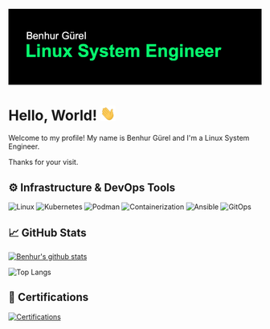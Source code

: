 ![Header](https://raw.githubusercontent.com/bguerel/bguerel/main/images/readme_header.png "Header")

# Hello, World! <img src="https://raw.githubusercontent.com/bguerel/bguerel/master/images/wave.gif" width="30px">

Welcome to my profile! My name is Benhur Gürel and I'm a Linux System Engineer.

Thanks for your visit.

## ⚙️ Infrastructure & DevOps Tools

![Linux](https://img.shields.io/badge/OS-Linux-informational?style=flat&logo=linux&logoColor=white&color=79ff97)
![Kubernetes](https://img.shields.io/badge/Tools-Kubernetes-informational?style=flat&logo=kubernetes&logoColor=white&color=79ff97)
![Podman](https://img.shields.io/badge/Tools-Podman-informational?style=flat&logo=podman&logoColor=white&color=79ff97)
![Containerization](https://img.shields.io/badge/Tools-Containerization-informational?style=flat&logo=docker&logoColor=white&color=79ff97)
![Ansible](https://img.shields.io/badge/Config_Management-Ansible-informational?style=flat&logo=ansible&logoColor=white&color=79ff97)
![GitOps](https://img.shields.io/badge/GitOps-Git-informational?style=flat&logo=git&logoColor=white&color=79ff97)

<!--
## ☁️ Cloud Infrastructure

![AWS](https://img.shields.io/badge/Cloud-AWS-informational?style=flat&logo=amazon-aws&logoColor=white&color=79ff97)
![GCP](https://img.shields.io/badge/Cloud-Google_Cloud_Platform-informational?style=flat&logo=google-cloud&logoColor=white&color=79ff97)
![Azure](https://img.shields.io/badge/Cloud-Azure-informational?style=flat&logo=azure-devops&logoColor=white&color=79ff97)
![DigitalOcean](https://img.shields.io/badge/Cloud-Digital_Ocean-informational?style=flat&logo=digitalocean&logoColor=white&color=79ff97)
![Hetzner](https://img.shields.io/badge/Cloud-Hetzner-informational?style=flat&logo=hetzner&logoColor=white&color=79ff97)
-->

<!--
## :books: I’m currently learning
-->

## &#x1f4c8; GitHub Stats

[![Benhur's github stats](https://github-readme-stats.vercel.app/api?username=bguerel&theme=blue-green)](https://github.com/bguerel/bguerel)

![Top Langs](https://github-readme-stats.vercel.app/api/top-langs/?username=bguerel&theme=blue-green)


## 🏅 Certifications

[![Certifications](https://img.shields.io/badge/Certifications-Credly-informational?style=flat&logo=credly&logoColor=white&color=79ff97)](https://www.credly.com/user/bguerel)

<!-- Resources
Icons: https://simpleicons.org/
GitHub Stats: https://github.com/anuraghazra/github-readme-stats
Emojis: https://emojipedia.org/emoji/
HTML Emojis: https://www.fileformat.info/index.htm
Shields: https://shields.io/
Awesome GitHub Profile README: https://github.com/abhisheknaiidu/awesome-github-profile-readme 
-->
